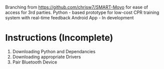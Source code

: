 Branching from https://github.com/chrisw7/SMART-Moyo for ease of access for 3rd parties.
Python - based prototype for low-cost CPR training system with real-time feedback
Android App - In development

# Instructions (Incomplete)

1. Downloading Python and Dependancies
2. Downloading appropriate Drivers
3. Pair Bluetooth Device
